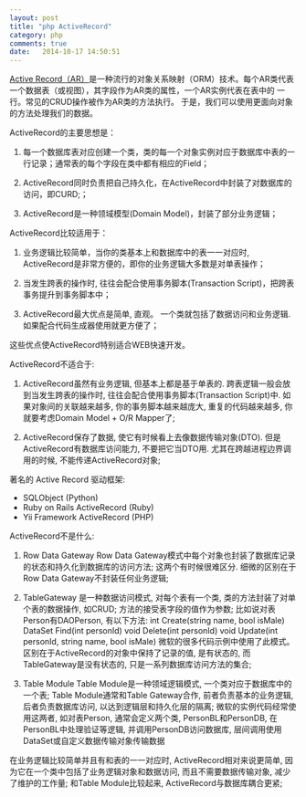 ```yaml
---
layout: post
title: "php ActiveRecord"
category: php
comments: true
date:   2014-10-17 14:50:51
---
```


[Active  Record（AR）](http://www.phpactiverecord.org/)是一种流行的对象关系映射（ORM）技术。每个AR类代表一个数据表（或视图），其字段作为AR类的属性，一个AR实例代表在表中的  一行。常见的CRUD操作被作为AR类的方法执行。 于是，我们可以使用更面向对象的方法处理我们的数据。

ActiveRecord的主要思想是：

1. 每一个数据库表对应创建一个类，类的每一个对象实例对应于数据库中表的一行记录；通常表的每个字段在类中都有相应的Field；

2. ActiveRecord同时负责把自己持久化，在ActiveRecord中封装了对数据库的访问，即CURD;；

3. ActiveRecord是一种领域模型(Domain Model)，封装了部分业务逻辑；

ActiveRecord比较适用于：

1. 业务逻辑比较简单，当你的类基本上和数据库中的表一一对应时, ActiveRecord是非常方便的，即你的业务逻辑大多数是对单表操作；

2. 当发生跨表的操作时, 往往会配合使用事务脚本(Transaction Script)，把跨表事务提升到事务脚本中；

3. ActiveRecord最大优点是简单, 直观。 一个类就包括了数据访问和业务逻辑. 如果配合代码生成器使用就更方便了；

这些优点使ActiveRecord特别适合WEB快速开发。

ActiveRecord不适合于:

1. ActiveRecord虽然有业务逻辑, 但基本上都是基于单表的. 跨表逻辑一般会放到当发生跨表的操作时, 往往会配合使用事务脚本(Transaction Script)中. 如果对象间的关联越来越多, 你的事务脚本越来越庞大, 重复的代码越来越多, 你就要考虑Domain Model + O/R Mapper了;

2. ActiveRecord保存了数据, 使它有时候看上去像数据传输对象(DTO). 但是ActiveRecord有数据库访问能力, 不要把它当DTO用. 尤其在跨越进程边界调用的时候, 不能传递ActiveRecord对象;

著名的 Active Record 驱动框架:

- SQLObject (Python)
- Ruby on Rails ActiveRecord (Ruby)
- Yii Framework ActiveRecord (PHP)

ActiveRecord不是什么:

1. Row Data Gateway
Row Data Gateway模式中每个对象也封装了数据库记录的状态和持久化到数据库的访问方法; 这两个有时候很难区分. 细微的区别在于Row Data Gateway不封装任何业务逻辑;

2. TableGateway
是一种数据访问模式, 对每个表有一个类, 类的方法封装了对单个表的数据操作, 如CRUD; 方法的接受表字段的值作为参数;
比如说对表Person有DAOPerson, 有以下方法:
int Create(string name, bool isMale)
DataSet Find(int personId)
void Delete(int personId)
void Update(int personId, string name, bool isMale)
微软的很多代码示例中使用了此模式。
区别在于ActiveRecord的对象中保持了记录的值, 是有状态的, 而TableGateway是没有状态的, 只是一系列数据库访问方法的集合;

3. Table Module
Table Module是一种领域逻辑模式, 一个类对应于数据库中的一个表; Table Module通常和Table Gateway合作, 前者负责基本的业务逻辑, 后者负责数据库访问, 以达到逻辑层和持久化层的隔离; 微软的实例代码经常使用这两者, 如对表Person, 通常会定义两个类, PersonBL和PersonDB, 在PersonBL中处理验证等逻辑, 并调用PersonDB访问数据库, 层间调用使用DataSet或自定义数据传输对象传输数据

在业务逻辑比较简单并且有和表的一一对应时, ActiveRecord相对来说更简单, 因为它在一个类中包括了业务逻辑对象和数据访问, 而且不需要数据传输对象, 减少了维护的工作量;
和Table Module比较起来, ActiveRecord与数据库耦合更紧;

